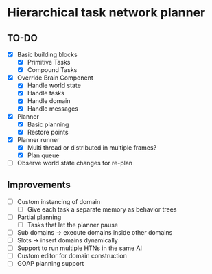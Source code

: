 # Hierarchical task network planner
## TO-DO
- [X] Basic building blocks
  - [X] Primitive Tasks
  - [X] Compound Tasks
- [X] Override Brain Component
  - [X] Handle world state
  - [X] Handle tasks
  - [X] Handle domain
  - [X] Handle messages
- [X] Planner
  - [X] Basic planning
  - [X] Restore points
- [X] Planner runner
  - [X] Multi thread or distributed in multiple frames?
  - [X] Plan queue
- [ ] Observe world state changes for re-plan

## Improvements
- [ ] Custom instancing of domain
  - [ ] Give each task a separate memory as behavior trees
- [ ] Partial planning
  - [ ] Tasks that let the planner pause
- [ ] Sub domains -> execute domains inside other domains
- [ ] Slots -> insert domains dynamically
- [ ] Support to run multiple HTNs in the same AI
- [ ] Custom editor for domain construction
- [ ] GOAP planning support
